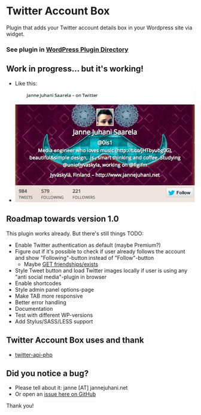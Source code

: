 # Twitter Account Box

Plugin that adds your Twitter account details box in your Wordpress site via widget.

### See plugin in [WordPress Plugin Directory](http://wordpress.org/plugins/twitter-account-box/)
## Work in progress... but it's working!

* Like this:
* ![Image](public/images/twitteraccountbox-example.png?raw=true)

## Roadmap towards version 1.0
This plugin works already. But there's still things TODO:
* Enable Twitter authentication as default (maybe Premium?)
* Figure out if it's possible to check if user already follows the account and show "Following"-button instead of "Follow"-button
  * Maybe [GET friendships/exists](https://dev.twitter.com/docs/api/1/get/friendships/exists)
* Style Tweet button and load Twitter images locally if user is using any "anti social media"-plugin in browser
* Enable shortcodes
* Style admin panel options-page
* Make TAB more responsive
* Better error handling
* Documentation
* Test with different WP-versions
* Add Stylus/SASS/LESS support

## Twitter Account Box uses and thank

* [twitter-api-php](https://github.com/J7mbo/twitter-api-php)

## Did you notice a bug?
* Please tell about it: janne [AT] jannejuhani.net
* Or open an [issue here on GitHub](https://github.com/0is1/wp-twitter-account-box/issues)

Thank you!